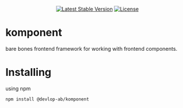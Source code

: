 <p align="center">
    <a href="https://www.npmjs.org/package/@devlop/komponent"><img src="https://img.shields.io/npm/v/@devlop-ab/komponent.svg" alt="Latest Stable Version"></a>
    <a href="https://github.com/devlop-ab/komponent/blob/main/LICENSE.md"><img src="https://img.shields.io/badge/license-MIT-green" alt="License"></a>
</p>

# komponent

bare bones frontend framework for working with frontend components.

# Installing

using npm

```bash
npm install @devlop-ab/komponent
```
